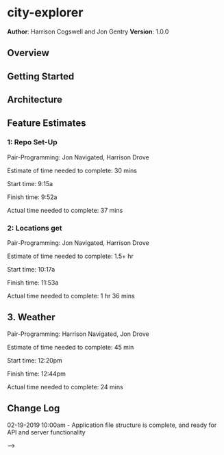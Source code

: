 # city-explorer

**Author**: Harrison Cogswell and Jon Gentry
**Version**: 1.0.0

## Overview
<!-- Provide a high level overview of what this application is and why you are building it, beyond the fact that it's an assignment for this class. (i.e. What's your problem domain?) -->

## Getting Started
<!-- What are the steps that a user must take in order to build this app on their own machine and get it running? -->

## Architecture
<!-- Provide a detailed description of the application design. What technologies (languages, libraries, etc) you're using, and any other relevant design information. -->

## Feature Estimates
### 1: Repo Set-Up

Pair-Programming: Jon Navigated, Harrison Drove

Estimate of time needed to complete: 30 mins

Start time: 9:15a

Finish time: 9:52a

Actual time needed to complete: 37 mins

### 2: Locations get

Pair-Programming: Jon Navigated, Harrison Drove

Estimate of time needed to complete: 1.5+ hr

Start time: 10:17a

Finish time: 11:53a

Actual time needed to complete: 1 hr 36 mins

## 3. Weather

Pair-Programming: Harrison Navigated, Jon Drove

Estimate of time needed to complete: 45 min

Start time: 12:20pm

Finish time: 12:44pm

Actual time needed to complete: 24 mins

## Change Log

02-19-2019 10:00am - Application file structure is complete, and ready for API and server functionality

<!-- Use this area to document the iterative changes made to your application as each feature is successfully implemented. Use time stamps. Here's an examples:

01-01-2001 4:59pm - Application now has a fully-functional express server, with a GET route for the location resource.

## Credits and Collaborations
<!-- Give credit (and a link) to other people or resources that helped you build this application. -->
-->
